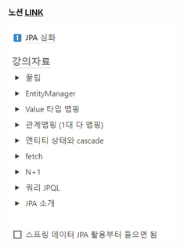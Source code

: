 ### 노션 [LINK](https://foremost-tellurium-295.notion.site/JPA-1-6809b33a703049558e2f062146a43bf4)
![](/img/img3.png)
